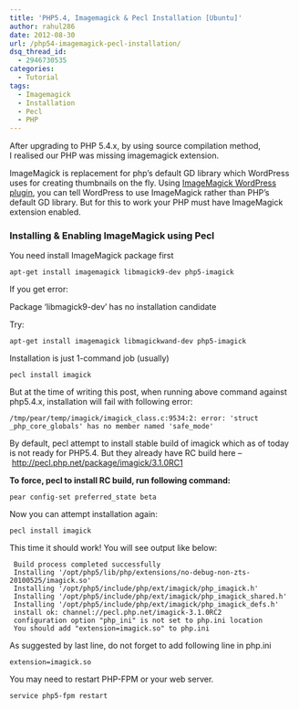 ```yaml
---
title: 'PHP5.4, Imagemagick & Pecl Installation [Ubuntu]'
author: rahul286
date: 2012-08-30
url: /php54-imagemagick-pecl-installation/
dsq_thread_id:
  - 2946730535
categories:
  - Tutorial
tags:
  - Imagemagick
  - Installation
  - Pecl
  - PHP
---
```

After upgrading to PHP 5.4.x, by using source compilation method, I realised our PHP was missing imagemagick extension.

ImageMagick is replacement for php&#8217;s default GD library which WordPress uses for creating thumbnails on the fly. Using <a href="http://wordpress.org/extend/plugins/imagemagick-engine/" onclick="_gaq.push(['_trackEvent', 'outbound-article', 'http://wordpress.org/extend/plugins/imagemagick-engine/', 'ImageMagick WordPress plugin']);" >ImageMagick WordPress plugin</a>, you can tell WordPress to use ImageMagick rather than PHP&#8217;s default GD library. But for this to work your PHP must have ImageMagick extension enabled.

### Installing & Enabling ImageMagick using Pecl

You need install ImageMagick package first

<pre><code class="no-highlight">apt-get install imagemagick libmagick9-dev php5-imagick</code></pre>

If you get error:

<p class="alert">
  Package &#8216;libmagick9-dev&#8217; has no installation candidate
</p>

Try:

<pre><code class="no-highlight">apt-get install imagemagick libmagickwand-dev php5-imagick</code></pre>

Installation is just 1-command job (usually)

<pre><code class="no-highlight">pecl install imagick</code></pre>

But at the time of writing this post, when running above command against php5.4.x, installation will fail with following error:

<pre><code class="error">/tmp/pear/temp/imagick/imagick_class.c:9534:2: error: 'struct _php_core_globals' has no member named 'safe_mode'</code></pre>

By default, pecl attempt to install stable build of imagick which as of today is not ready for PHP5.4. But they already have RC build here &#8211; <a href="http://pecl.php.net/package/imagick/3.1.0RC1" onclick="_gaq.push(['_trackEvent', 'outbound-article', 'http://pecl.php.net/package/imagick/3.1.0RC1', 'http://pecl.php.net/package/imagick/3.1.0RC1']);" >http://pecl.php.net/package/imagick/3.1.0RC1</a>

**To force, pecl to install RC build, run following command:**

<pre><code class="no-highlight">pear config-set preferred_state beta</code></pre>

Now you can attempt installation again:

<pre><code class="no-highlight">pecl install imagick</code></pre>

This time it should work! You will see output like below:

<pre><code class="no-highlight"> Build process completed successfully
 Installing '/opt/php5/lib/php/extensions/no-debug-non-zts-20100525/imagick.so'
 Installing '/opt/php5/include/php/ext/imagick/php_imagick.h'
 Installing '/opt/php5/include/php/ext/imagick/php_imagick_shared.h'
 Installing '/opt/php5/include/php/ext/imagick/php_imagick_defs.h'
 install ok: channel://pecl.php.net/imagick-3.1.0RC2
 configuration option "php_ini" is not set to php.ini location
 You should add "extension=imagick.so" to php.ini</code></pre>

As suggested by last line, do not forget to add following line in php.ini

<pre><code class="no-highlight">extension=imagick.so</code></pre>

You may need to restart PHP-FPM or your web server.

<pre><code class="no-highlight">service php5-fpm restart</code></pre>

####
